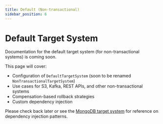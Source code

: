 ```yaml
---
title: Default (Non-transactional)
sidebar_position: 6
---
```


# Default Target System

Documentation for the default target system (for non-transactional systems) is coming soon.

This page will cover:
- Configuration of `DefaultTargetSystem` (soon to be renamed `NonTransactionalTargetSystem`)
- Use cases for S3, Kafka, REST APIs, and other non-transactional systems
- Compensation-based rollback strategies
- Custom dependency injection

Please check back later or see the [MongoDB target system](./mongodb-target-system.md) for reference on dependency injection patterns.